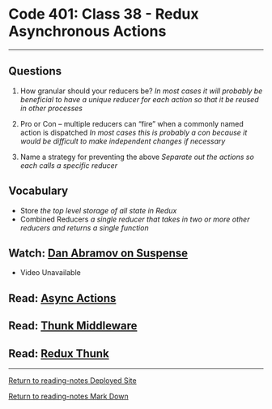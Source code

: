 # Code 401: Class 38 - Redux Asynchronous Actions

***

## Questions

1. How granular should your reducers be? *In most cases it will probably be beneficial to have a unique reducer for each action so that it be reused in other processes*

2. Pro or Con – multiple reducers can “fire” when a commonly named action is dispatched *In most cases this is probably a con because it would be difficult to make independent changes if necessary*

3. Name a strategy for preventing the above *Separate out the actions so each calls a specific reducer*

## Vocabulary

- Store *the top level storage of all state in Redux*
- Combined Reducers *a single reducer that takes in two or more other reducers and returns a single function*

## Watch: [Dan Abramov on Suspense](https://www.youtube.com/watch?v=6g3g0Q_XVb4)

- Video Unavailable

## Read: [Async Actions](https://redux.js.org/tutorials/fundamentals/part-6-async-logic)



## Read: [Thunk Middleware](https://github.com/reduxjs/redux-thunk)



## Read: [Redux Thunk](https://www.digitalocean.com/community/tutorials/redux-redux-thunk)



***

[Return to reading-notes Deployed Site](https://simon-panek.github.io/reading-notes/)

[Return to reading-notes Mark Down](https://github.com/simon-panek/reading-notes)
